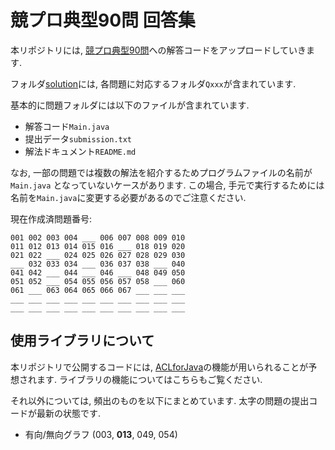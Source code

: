 # 競プロ典型90問 回答集
本リポジトリには, [競プロ典型90問](https://github.com/E869120/kyopro_educational_90)への解答コードをアップロードしていきます.

フォルダ[solution](https://github.com/NASU41/tenkei90/solution)には, 各問題に対応するフォルダ`Qxxx`が含まれています.

基本的に問題フォルダには以下のファイルが含まれています.
- 解答コード`Main.java`
- 提出データ`submission.txt`
- 解法ドキュメント`README.md`

なお, 一部の問題では複数の解法を紹介するためプログラムファイルの名前が `Main.java` となっていないケースがあります.
この場合, 手元で実行するためには名前を`Main.java`に変更する必要があるのでご注意ください.

現在作成済問題番号:
```
001 002 003 004 ___ 006 007 008 009 010
011 012 013 014 015 016 ___ 018 019 020
021 022 ___ 024 025 026 027 028 029 030
___ 032 033 034 ___ 036 037 038 ___ 040
041 042 ___ 044 ___ 046 ___ 048 049 050
051 052 ___ 054 055 056 057 058 ___ 060
061 ___ 063 064 065 066 067 ___ ___ ___
___ ___ ___ ___ ___ ___ ___ ___ ___ ___
___ ___ ___ ___ ___ ___ ___ ___ ___ ___
```

## 使用ライブラリについて
本リポジトリで公開するコードには, [ACLforJava](https://github.com/NASU41/AtCoderLibraryForJava)の機能が用いられることが予想されます. ライブラリの機能についてはこちらもご覧ください.

それ以外については, 頻出のものを以下にまとめています.
太字の問題の提出コードが最新の状態です.
- 有向/無向グラフ (003, **013**, 049, 054)